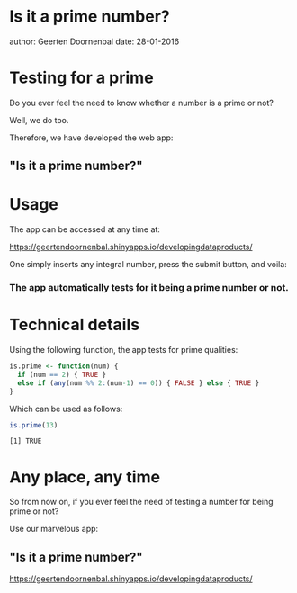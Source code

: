 Is it a prime number?
========================================================
author: Geerten Doornenbal
date: 28-01-2016

Testing for a prime
========================================================

Do you ever feel the need to know whether a number is a prime or not?

Well, we do too.

Therefore, we have developed the web app:
## "Is it a prime number?"

Usage
========================================================

The app can be accessed at any time at:

https://geertendoornenbal.shinyapps.io/developingdataproducts/

One simply inserts any integral number, press the submit button, and voila:

### The app automatically tests for it being a prime number or not.

Technical details
========================================================

Using the following function, the app tests for prime qualities:

```r
is.prime <- function(num) {
  if (num == 2) { TRUE } 
  else if (any(num %% 2:(num-1) == 0)) { FALSE } else { TRUE }
}
```

Which can be used as follows:


```r
is.prime(13)
```

```
[1] TRUE
```

Any place, any time
========================================================

So from now on, if you ever feel the need of testing a number for being prime or not?

Use our marvelous app:
## "Is it a prime number?"


https://geertendoornenbal.shinyapps.io/developingdataproducts/
